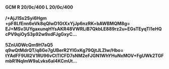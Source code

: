 #### GCM R 20/0c/400 L 20/0c/400
**/+AjJ1Ss2Syi6Hgm**<br/>**+pF8LfEnn6eVk8qQlwD1GtXxYjJp6nzRK+bAWBMQM8g=**<br/>**EJ+MSv3UYgaxunqHYsAKR48VWRLiB7QkbLE889rz2u+EGsTEyqTI1eHQcPV9qiOyS3p92w9xdFJgGxyC...**<br/><br/>
**5ZnUiDWcQm9H7aQ5**<br/>**q9wQtMdrQT/q8Ge7gUBerR2YlGxKg79QjtJLZIw/Hbo=**<br/>**tYAdFF9UIl2V1RU96vCtTICFD7sNM2eFJGN1WhYHuNxMOV+FgUWk2TGFmbR1NqlmW9aLvks6aI4KCmUt...**